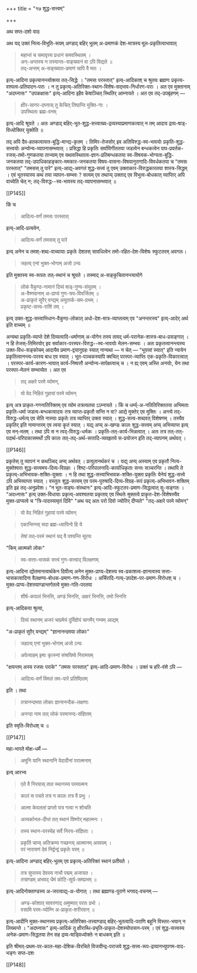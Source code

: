 +++
title = "१७ शुद्ध-सत्त्वम्"

+++

अथ सप्त-दशो वादः

अथ यद् उक्तं नित्य-विभूति-रूपम् अण्डाद् बहिर् भूतम् अ-प्रमाणकं देश-मात्रस्य मूल-प्रकृतित्वाभावात्

> महान्तं च समावृत्त्य प्रधानं समवस्थितम् ।  
अन्-अन्तस्य न तस्यान्तः-सङ्ख्यानं वा ऽपि विद्यते ॥  
तद्-अन्तम् अ-सङ्ख्यात-प्रमाणं चापि वै मतः ।

इत्य्-आदिना प्रकृत्यानन्त्योक्त्या तत्-सिद्धेः । "तमसः परस्तात्" इत्य्-आदिकाश् च श्रुतयः ब्रह्मणः प्रकृत्य-वश्यत्व-प्रतिपादन-पराः । न तु प्रकृत्य्-अतिरिक्त-स्थान-विशेष-सद्भाव-निर्धारण-पराः । अत एव मुक्तानाम् "अदघ्नासः" "उपकक्षासः" इत्य्-आदिना इहैव केषाञ्चित् स्थितिर् आम्नायते । अत एव तद्-उपबृंहणम् —

> क्षीर-सागर-दघ्नास् तु केचित् तिष्ठन्ति मुक्ति-गाः ।  
उपस्थिताः ब्रह्म-वनम्

इत्य्-आदि श्रूयते । अतः अण्डाद् बहिर्-भूत-शुद्ध-सत्त्वाख्य-द्रव्यस्याप्रमाणकत्वात् न तम् आदाय द्रव्य-षाड्-विध्योक्तिर् युक्तेति ॥

तद् अपि दैव-हतकत्वायत्त-बुद्धि-मान्द्य-कृतम् । तिमिर-तेजसोर् इव अतिविरुद्ध-स्व-भावयोः प्रकृति-शुद्ध-सत्त्वयोः अन्योन्य-व्यापनासम्भवात् । प्रसिद्धा हि प्रकृतिः सर्वाविगीततया जडत्वेन बन्धकत्वेन पाप-प्रवर्तक-रजस्-तमो-गुणकतया ताभ्याम् एव यथावस्थितत्व-ज्ञान-प्रतिबन्धकतया स्व-विषयक-भोग्यता-बुद्धि-जनकतया तद्-उपाधिकाहङ्कार-ममकार-जनकतया विषय-वासना-विषयानुरागादि-विवर्धकतया च "तमसः परस्तात्" "तमसस् तु पारे" इत्य्-आद्य्-अवगतं शुद्ध-सत्त्वं तु एवम् उक्ताकार-विरुद्धकारतया शास्त्र-सिद्धम् । एवं भूतस्यास्य कथं तया व्यापन-सम्भवः ? सत्यम् एव तथाप्य् उक्ताद् एव विभुत्व-बोधकात् व्याप्तिर् अपि वाच्येति चेत् न; तद्-विरुद्ध--स्व-भावस्य तद्-व्यापनासम्भवात् ॥

[[P145]]

किं च 

> आदित्य-वर्णं तमसः परस्तात्

इत्य्-आदि-प्रत्ययेन, 

> आदित्य-वर्णं तमसस् तु पारे

इत्य् अनेन च तमश्-शब्द-वाच्यायाः प्रकृतेः देशतस् सावधित्वेन तमो-रहित-देश-विशेषः स्फुटतरम् अवगतः। 

> जहत्य् एनां भुक्त-भोगाम् अजो ऽन्यः

इति मुक्तस्य स्व-रूपतः तत्-स्थानं च श्रूयते । तस्माद् अ-सङ्कुचितानन्त्यायोगे

> लोकं वैकुण्ठ-नामानं दिव्यं षाड्-गुण्य-संयुतम् ।  
अ-वैष्णवानाम् अ-प्राप्यं गुण-त्रय-विवर्जितम् ॥  
अ-प्राकृतं सुरैर् वन्द्यम् अयुतार्क-सम-प्रभम् ।  
प्रकृष्ट-सत्त्व-राशिं तम् ।

इत्य् उक्त-शुद्ध-सत्त्वाभिधान-वैकुण्ठ-लोकात् अधो-देश-मात्र-व्याप्तत्वम् एव "अनन्तरस्य" इत्य्-आदेर् अर्थ इति वाच्यम् ॥

अन्यथा प्रकृति-व्याप्ते देशे दिव्यत्वादि-धर्माणाम् अ-योगेन तस्य तावद् धर्म-परानेक-शास्त्र-बाध-प्रसङ्गात् । न हि तेजस्-तिमिरयोर् इव सर्वाकार-परस्पर-विरुद्ध--स्व-भावयोः मेलन-सम्भवः । अतः प्रकृतत्वानन्त्यस्य उक्त-विध-सङ्कोचम् आदायैव प्रमाण-द्वयानुग्रहः स्यात् नान्यथा — न चेत् — "भूयसां स्यात्" इति न्यायेन प्रकृतित्वानन्त्य-परस्य बाध एव स्यात् । भूत-पञ्चकस्यापि क्वचित् परस्पर-व्याप्तिः एक-प्रकृति-विकारत्वात् । परस्पर-कार्य-कारण-भावात् कार्य-निष्पत्तौ अन्योन्य-सापेक्षत्वाच् च । न ह्य् एवम् अस्ति अनयोः, येन तथा परस्पर-मेलनं सम्भाव्येत । अत एव 

> तद् अक्षरे परमे व्योमन्, 

> यो वेद निहितं गुहायां परमे व्योमन्

इत्य् अत्र प्राकृत-गगनातिरिक्तम् एव व्योम तत्रत्यतया ऽऽम्नायते । किं च धर्म्य्-अ-नतितिरिक्ततया अभिमताः प्रकृति-धर्मा जडत्व-बन्धकत्वादयः तत्र व्याप्त-प्रकृतौ सन्ति न वा? आद्ये मुक्तेर् एव मुक्तिः । अन्त्ये तद्-विरुद्ध-धर्मत्य् एव सेति नास्याः प्रकृतेः तत्र व्याप्तिर् उक्ता स्यात् । शुद्ध-सत्त्व-शब्दवत् विशेषणम् । तस्यैव प्रकृतिर् इति नामान्तरम् एव त्वया कॄतं स्यात् । यद्य् अप्य् अ-खण्डः कालः शुद्ध-सत्त्वम् अप्य् अभिव्याप्त इत्य् एव मन्-मतम् । तथा ऽपि स न त्वद्-विरुद्ध-धर्मकः । प्रकृति-तत्-कार्य-भिन्नत्वात् । अतः तत्र तत्-तत्-पदार्थ-परिपाकासमर्थो ऽपि कालः तत्-तद्-अर्थ-सत्तादि-व्यवहृतये स-प्रयोजन इति तद्-व्यापनम् अर्थवत् ।

[[P146]]

प्रकृतेस् तु व्यापनं न कथञ्चिद् अप्य् अर्थवत् । प्रत्युतानर्थकरं च । यद्य् अप्य् अस्याम् एव प्रकृतौ नित्य-मुक्तेश्वराः शुद्ध-सत्त्वमय-दिव्य-विग्रहाः । शिष्ट-परिपालनादि-कार्याधिकृताः सन्तः सञ्चरन्ति । तथापि ते प्रकृत्य्-अभिभावक-शक्ति-युक्ताः । न हि तथा शुद्ध-सत्त्वाभिभावक-शक्ति-युक्ता प्रकृतिः येनेयं शुद्ध-सत्त्वे ऽपि अभिव्याप्ता स्यात् । वस्तुतः शुद्ध-सत्त्वम् एव परम-पुरुषादि-दिव्य-विग्रह-रूपं प्रकृत्य्-अभिभावन-शक्तिम् इति इह तद्-अनुप्रवेशः। "न भूत-सङ्घ-संस्थानः" इत्य्-आदि-स्फुटतर-प्रमाण-सिद्धत्वात् सु-सङ्गतः । "अदध्नासः" इत्य् उक्त-विधायाः प्रकृत्य्-अवश्यतया प्रकृताव् एव स्थितेः मुक्तत्वे प्राकॄत-देश-विशेषस्यैव मुक्त-प्राप्यत्वे च "त्रि-पादस्यामृतं दिवि" "अथ यद् अतः परो दिवो ज्योतिर् दीप्यते" "तद्-अक्षरे परमे व्योमन्"

> यो वेद निहितं गुहायां परमे व्योमन्

> एकान्तिनस् सदा ब्रह्म-ध्यायिनो हि ये

> तेषां तत्-परमं स्थानं यद् वै पश्यन्ति सूरयः 

"किम् आत्मको लोकः" 

> स्व-सत्ता-भासकं सत्त्वं गुण-सत्त्वाद् विलक्षणम् 

इत्य्-आदिना द्योतमानत्वार्थकेन दिवीत्य् अनेन मुक्त-प्राप्य-देशस्य स्व-प्रकाशत्व-ज्ञानत्वस्य सत्ता-भासकत्वादिना वैलक्षण्य-बोधक-प्रमाण-गण-विरोधः । अर्चिरादि-गत्य्-उपदेश-पर-प्रमाण-विरोधश् च । मुक्त-प्राप्य-देशस्याण्डान्तर्गतत्वे मुक्त-गति-परतया 

> शीर्ष-कपालं भिनत्ति, अण्डं भिनत्ति, अक्षरं भिनत्ति, तमो भिनत्ति

इत्य्-आदिकया श्रुत्या, 

> दिव्यं स्थानम् अजरं चाप्रमेयं दुर्विज्ञेयं चागमैर् गम्यम् आद्यम्

"अ-प्राकृतं सुरैर् वन्द्यम्" "ज्ञानानन्दमया लोकाः" 

> जहात्य् एनां भुक्त-भोगाम् अजो ऽन्यः

> अपेत्याहम् इमाः कृत्स्नां संश्रयिष्ये निरामयम्

"क्षयन्तम् अस्य रजसः पराके" "तमसः परस्तात्" इत्य्-आदि-प्रमाण-विरोधः । उक्तं च हरि-वंशे ऽपि — 

> आदित्य-वर्णं विमलं तमः-पारे प्रतिष्ठितम्

इति । तथा 

> तत्रानन्दमया लोकाः ज्ञानानन्दैक-लक्षणाः 

> अनन्दा नाम तल् लोकं परमानन्द-संज्ञितम्

इति स्मृति-विरोधश् च ॥

[[P147]]

महा-भारते मोक्ष-धर्मे — 

> अमूनि यानि स्थानानि वेदादीनां परात्मनाम् 

इत्य् आरभ्य 

> एते वै निरयास् तात स्थानस्य परमात्मनः 

> कालं स पचते तत्र न कालः तत्र वै प्रभुः ।

> आत्मा केवलतां प्राप्तो यत्र गत्वा न शोचति 

> अत्यर्कानल-दीप्तं तत् स्थानं विष्णोर् महात्मनः । 

> तस्य स्थान-परस्येह सर्वे निरय-संज्ञिताः ।

> प्रकृतिं चाप्य् अतिक्रम्य गच्छन्त्य् आत्मानम् अव्ययम् ।  
परं नारायणं देवं निर्द्वन्द्वं प्रकृतेः परम् ॥

इत्य्-आदिना अण्डाद् बहिर्-भूतम् एव प्रकृत्य्-अतिरिक्तं स्थानं प्रतीयते ।

> तत्र सुप्तस्य देवस्य नाभौ पद्मम् अजायत ।  
तत्राण्डम् अभवद् धैमं कोटि-सूर्य-समप्रभम् ॥

इत्य्-आदिनोक्ताण्डस्य अ-जरत्वाद्य्-अ-योगात् । तथा ब्रह्माण्ड-पुराणे भगवद्-वचनम् —

> अण्ड-कोशात् सावरणाद् अमुष्मात् परतः प्रभो ।  
वसामि परम-व्योम्नि अ-प्राकृत-शरीरवान् ॥

इत्य्-आदीनि मुक्त-स्थानस्य प्रकृत्य्-अतिरिक्त-तत्त्वाण्डाद् बहिर्-भूतत्वादि-पराणि बहूनि विस्तर-भयान् न लिख्यन्ते । "अदघ्नासः" इत्य्-आदिकं तु क्षीराब्धि-प्रभृति-प्राकृत-देशस्योपासन-परम् । एवं शुद्ध-सत्त्वस्य अनेक-प्रमाण-सिद्धतया तेन सह द्रव्य-षाड्विध्योक्तेः न बाधकम् इति ॥

इति श्रीमत्-प्रथम-पर-काल-महा-देशिक-विरचिते विजयीन्द्र-पराजये शुद्ध-सत्त्व-रूप-द्रव्यानभ्युपगम-वाद-भङ्गः सप्त-दशः

[[P148]]